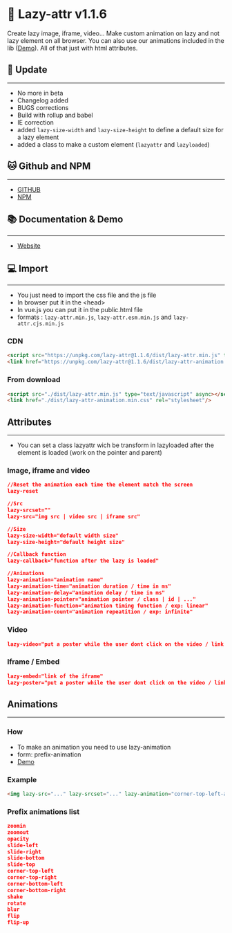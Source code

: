 # 📖 Lazy-attr v1.1.6

Create lazy image, iframe, video... Make custom animation on lazy and not lazy element on all browser. You can also use our animations included in the lib ([Demo](https://yoannchb-pro.github.io/Lazy-attr/index.html#toanimate)). All of that just with html attributes.

## 🎉 Update
---

- No more in beta
- Changelog added
- BUGS corrections
- Build with rollup and babel
- IE correction
- added `lazy-size-width` and `lazy-size-height` to define a default size for a lazy element
- added a class to make a custom element (`lazyattr` and `lazyloaded`)

## 🐱 Github and NPM
---

- [GITHUB](https://github.com/yoannchb-pro/Lazy-attr)
- [NPM](https://www.npmjs.com/package/lazy-attr)

## 📚 Documentation & Demo
---

- [Website](https://yoannchb-pro.github.io/Lazy-attr/index.html)

## 💻 Import
---

- You just need to import the css file and the js file
- In browser put it in the \<head>
- In vue.js you can put it in the public.html file
- formats : `lazy-attr.min.js`, `lazy-attr.esm.min.js` and `lazy-attr.cjs.min.js`
### CDN
```html
<script src="https://unpkg.com/lazy-attr@1.1.6/dist/lazy-attr.min.js" type="text/javascript" async></script>
<link href="https://unpkg.com/lazy-attr@1.1.6/dist/lazy-attr-animation.min.css" rel="stylesheet"/>
```

### From download
```html
<script src="./dist/lazy-attr.min.js" type="text/javascript" async></script>
<link href="./dist/lazy-attr-animation.min.css" rel="stylesheet"/>
```

## Attributes
---
- You can set a class lazyattr wich be transform in lazyloaded after the element is loaded (work on the pointer and parent)
### Image, iframe and video

```json
//Reset the animation each time the element match the screen
lazy-reset

//Src
lazy-srcset=""
lazy-src="img src | video src | iframe src"

//Size
lazy-size-width="default width size"
lazy-size-height="default height size"

//Callback function
lazy-callback="function after the lazy is loaded"

//Animations
lazy-animation="animation name"
lazy-animation-time="animation duration / time in ms"
lazy-animation-delay="animation delay / time in ms"
lazy-animation-pointer="animation pointer / class | id | ..."
lazy-animation-function="animation timing function / exp: linear"
lazy-animation-count="animation repeatition / exp: infinite"
```

### Video
```json
lazy-video="put a poster while the user dont click on the video / link of the poster image"
```

### Iframe / Embed
```json
lazy-embed="link of the iframe"
lazy-poster="put a poster while the user dont click on the video / link of the poster image"
```

## Animations
---

### How
- To make an animation you need to use lazy-animation
- form: prefix-animation
- [Demo](https://yoannchb-pro.github.io/Lazy-attr/index.html#toanimate)

### Example
```html
<img lazy-src="..." lazy-srcset="..." lazy-animation="corner-top-left-animation">
```

### Prefix animations list
```json
zoomin
zoomout
opacity
slide-left
slide-right
slide-bottom 
slide-top
corner-top-left
corner-top-right
corner-bottom-left
corner-bottom-right
shake
rotate
blur
flip
flip-up
```
